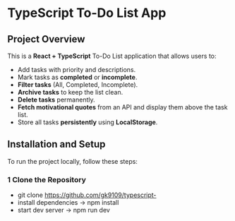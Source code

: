 # TypeScript To-Do List App

## Project Overview
This is a **React + TypeScript** To-Do List application that allows users to:
- Add tasks with priority and descriptions.
- Mark tasks as **completed** or **incomplete**.
- **Filter tasks** (All, Completed, Incomplete).
- **Archive tasks** to keep the list clean.
- **Delete tasks** permanently.
- **Fetch motivational quotes** from an API and display them above the task list.
- Store all tasks **persistently** using **LocalStorage**.

## Installation and Setup
To run the project locally, follow these steps:

### **1️ Clone the Repository**
- git clone https://github.com/gk9109/typescript-
- install dependencies -> npm install
- start dev server -> npm run dev

